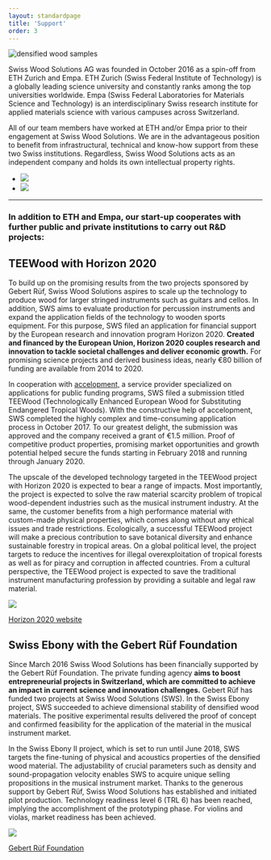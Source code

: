 ```yaml
---
layout: standardpage
title: 'Support'
order: 3
---
```

<div class="full-width">
      <img  srcset="/swisswoodsolutions/assets/images/support_cover_2x.jpg"
            src="/swisswoodsolutions/assets/images/support_cover.jpg" alt="densified wood samples" class="coverimg">
      <div class="wrap-grid-2">
          <p>Swiss Wood Solutions AG was founded in October 2016 as a spin-off from ETH Zurich and Empa. ETH Zurich (Swiss Federal Institute of Technology) is a globally leading science university and constantly ranks among the top universities worldwide. Empa (Swiss Federal Laboratories for Materials Science and Technology) is an interdisciplinary Swiss research institute for applied materials science with various campuses across Switzerland.</p>
          <p>All of our team members have worked at ETH and/or Empa prior to their engagement at Swiss Wood Solutions. We are in the advantageous position to benefit from infrastructural, technical and know-how support from these two Swiss institutions. Regardless, Swiss Wood Solutions acts as an independent company and holds its own intellectual property rights.</p>
          <ul>
              <li><img src="/swisswoodsolutions/assets/images/support_eth.jpg">
              </li>
              <li><img src="/swisswoodsolutions/assets/images/support_empa.jpg">
              </li>
          </ul>
          <hr>
          <h3>In addition to ETH and Empa, our start-up cooperates with further public and private institutions to carry out R&D projects:
          </h3>
    </div>
</div>
<div class="full-width-grey">
      <div class="wrap">
          <h2>TEEWood with Horizon 2020</h2>
          <p>
          To build up on the promising results from the two projects sponsored by Gebert Rüf, Swiss Wood Solutions aspires to scale up the technology to produce wood for larger stringed instruments such as guitars and cellos. In addition, SWS aims to evaluate production for percussion instruments and expand the application fields of the technology to wooden sports equipment.
          For this purpose, SWS filed an application for financial support by the European research and innovation program Horizon 2020. <strong>Created and financed by the European Union, Horizon 2020 couples research and innovation to tackle societal challenges and deliver economic growth.</strong> For promising science projects and derived business ideas, nearly €80 billion of funding are available from 2014 to 2020.
          </p>
          <p>
          In cooperation with <a href="http://www.accelopment.com" target="blank">accelopment,</a> a service provider specialized on applications for public funding programs, SWS filed a submission titled TEEWood (Technologically Enhanced European Wood for Substituting Endangered Tropical Woods). With the constructive help of accelopment, SWS completed the highly complex and time-consuming application process in October 2017. To our greatest delight, the submission was approved and the company received a grant of €1.5 million. Proof of competitive product properties, promising market opportunities and growth potential helped secure the funds starting in February 2018 and running through January 2020.
          </p>
          <p>
          The upscale of the developed technology targeted in the TEEWood project with Horizon 2020 is expected to bear a range of impacts. Most importantly, the project is expected to solve the raw material scarcity problem of tropical wood-dependent industries such as the musical instrument industry. At the same, the customer benefits from a high performance material with custom-made physical properties, which comes along without any ethical issues and trade restrictions.
          Ecologically, a successful TEEWood project will make a precious contribution to save botanical diversity and enhance sustainable forestry in tropical areas. On a global political level, the project targets to reduce the incentives for illegal overexploitation of tropical forests as well as for piracy and corruption in affected countries. From a cultural perspective, the TEEWood project is expected to save the traditional instrument manufacturing profession by providing a suitable and legal raw material.
          </p>
          <p><img src="/swisswoodsolutions/assets/images/support_horizon2020.png" class="img-logo"></p>
          <p><a class="btn" href="https://ec.europa.eu/programmes/horizon2020/what-horizon-2020" target="blank">Horizon 2020 website</a></p>
      </div>
</div>
<div class="full-width">
      <div class="wrap">
          <h2>Swiss Ebony with the Gebert Rüf Foundation</h2>
          <p>
          Since March 2016 Swiss Wood Solutions has been financially supported by the Gebert Rüf Foundation. The private funding agency <strong>aims to boost entrepreneurial projects in Switzerland, which are committed to achieve an impact in current science and innovation challenges.</strong>
          Gebert Rüf has funded two projects at Swiss Wood Solutions (SWS). In the Swiss Ebony project, SWS succeeded to achieve dimensional stability of densified wood materials. The positive experimental results delivered the proof of concept and confirmed feasibility for the application of the material in the musical instrument market.
          </p>
          <p>
          In the Swiss Ebony II project, which is set to run until June 2018, SWS targets the fine-tuning of physical and acoustics properties of the densified wood material. The adjustability of crucial parameters such as density and sound-propagation velocity enables SWS to acquire unique selling propositions in the musical instrument market.
          Thanks to the generous support by Gebert Rüf, Swiss Wood Solutions has established and initiated pilot production. Technology readiness level 6 (TRL 6) has been reached, implying the accomplishment of the prototyping phase. For violins and violas, market readiness has been achieved.
          </p>
          <p><img src="/swisswoodsolutions/assets/images/support_gebertruef.png" class="img-logo"></p>
          <p><a class="btn" href="https://www.grstiftung.ch/de.html" target="blank">Gebert Rüf Foundation</a></p>
      </div>
</div>
